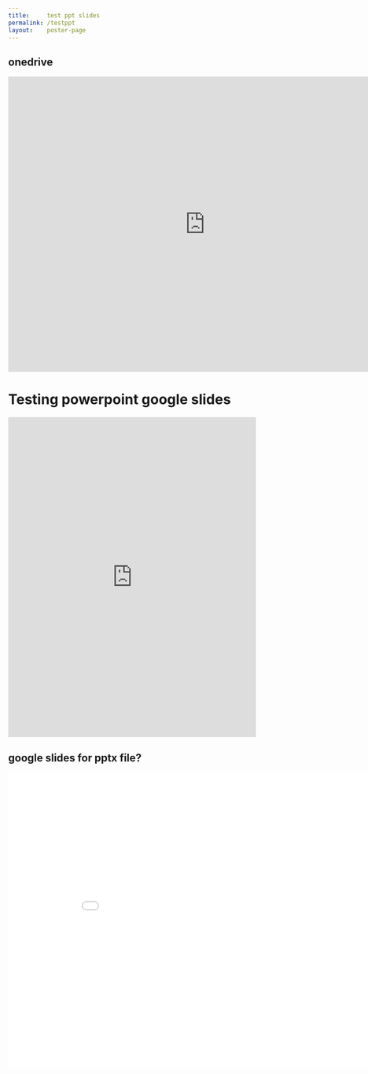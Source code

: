 ```yaml
---
title:     test ppt slides
permalink: /testppt
layout:    poster-page
---
```


## onedrive

<iframe src="https://onedrive.live.com/embed?resid=A2151E2FC790ECA0%214410&amp;authkey=%21APQ7xBEQam55Q7c&amp;em=2&amp;wdAr=1.4439834024896265&amp;Embed=1" width="800px" height="600px" frameborder="0">This is an embedded <a target="_blank" href="https://office.com">Microsoft Office</a> presentation, powered by <a target="_blank" href="https://office.com/webapps">Office</a>.</iframe>

# Testing powerpoint google slides

<iframe src="https://docs.google.com/presentation/d/e/2PACX-1vT4vs631B1Dpp_vf8L-Yi5Y87ecKjfT9VsLEY6Pga2wpy-6tNnoxA_M2AgrkP4rrTe8-jNFdm_tdC-y/embed?start=false&loop=false&delayms=60000" frameborder="0" width="100%" height="650" allowfullscreen="true" mozallowfullscreen="true" webkitallowfullscreen="true"></iframe>

## google slides for pptx file?

<iframe src="//docs.google.com/gview?url=https://bytemal.github.io/bytemal-2020/submissions/files/Test.pptx&embedded=true" style="width:900px; height:600px;" frameborder="0"></iframe>
